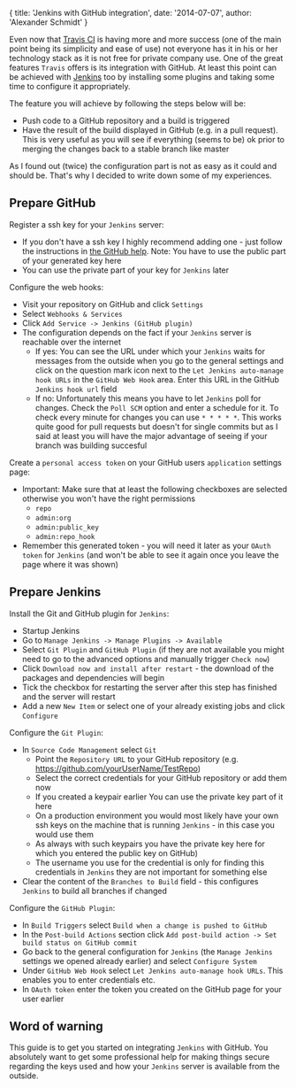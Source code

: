 {
  title: 'Jenkins with GitHub integration',
  date: '2014-07-07',
  author: 'Alexander Schmidt'
}

Even now that [Travis CI](https://travis-ci.org/) is having more and more success (one of the main point being its simplicity and ease of use) not everyone has it in his or her technology stack as it is not free for private company use.
One of the great features `Travis` offers is its integration with GitHub. At least this point can be achieved with [Jenkins](http://jenkins-ci.org/) too by installing some plugins and taking some time to configure it appropriately.

The feature you will achieve by following the steps below will be:

- Push code to a GitHub repository and a build is triggered
- Have the result of the build displayed in GitHub (e.g. in a pull request). This is very useful as you will see if everything (seems to be) ok prior to merging the changes back to a stable branch like master

As I found out (twice) the configuration part is not as easy as it could and should be. That's why I decided to write down some of my experiences.

Prepare GitHub
--------------

Register a ssh key for your `Jenkins` server:

- If you don't have a ssh key I highly recommend adding one - just follow the instructions in [the GitHub help](https://help.github.com/articles/generating-ssh-keys). Note: You have to use the public part of your generated key here
- You can use the private part of your key for `Jenkins` later

Configure the web hooks:

- Visit your repository on GitHub and click `Settings`
- Select `Webhooks & Services`
- Click `Add Service -> Jenkins (GitHub plugin)`
- The configuration depends on the fact if your `Jenkins` server is reachable over the internet
  - If yes: You can see the URL under which your `Jenkins` waits for messages from the outside when you go to the general settings and click on the question mark icon next to the `Let Jenkins auto-manage hook URLs` in the `GitHub Web Hook` area. Enter this URL in the GitHub `Jenkins hook url` field
  - If no: Unfortunately this means you have to let `Jenkins` poll for changes. Check the `Poll SCM` option and enter a schedule for it. To check every minute for changes you can use `* * * * *`. This works quite good for pull requests but doesn't for single commits but as I said at least you will have the major advantage of seeing if your branch was building succesful

Create a `personal access token` on your GitHub users `application` settings page:

- Important: Make sure that at least the following checkboxes are selected otherwise you won't have the right permissions
  - `repo`
  - `admin:org`
  - `admin:public_key`
  - `admin:repo_hook`
- Remember this generated token - you will need it later as your `OAuth token` for `Jenkins` (and won't be able to see it again once you leave the page where it was shown)

Prepare Jenkins
---------------

Install the Git and GitHub plugin for `Jenkins`:

- Startup Jenkins
- Go to `Manage Jenkins -> Manage Plugins -> Available`
- Select `Git Plugin` and `GitHub Plugin` (if they are not available you might need to go to the advanced options and manually trigger `Check now`)
- Click `Download now and install after restart` - the download of the packages and dependencies will begin
- Tick the checkbox for restarting the server after this step has finished and the server will restart
- Add a new `New Item` or select one of your already existing jobs and click `Configure`

Configure the `Git Plugin`: 

- In `Source Code Management` select `Git`
  - Point the `Repository URL` to your GitHub repository (e.g. https://github.com/yourUserName/TestRepo)
  - Select the correct credentials for your GitHub repository or add them now
  - If you created a keypair earlier You can use the private key part of it here
  - On a production environment you would most likely have your own ssh keys on the machine that is running `Jenkins` - in this case you would use them
  - As always with such keypairs you have the private key here for which you entered the public key on GitHub)
  - The username you use for the credential is only for finding this credentials in `Jenkins` they are not important for something else
- Clear the content of the `Branches to Build` field - this configures `Jenkins` to build all branches if changed

Configure the `GitHub Plugin`:

- In `Build Triggers` select `Build when a change is pushed to GitHub`    
- In the `Post-build Actions` section click `Add post-build action -> Set build status on GitHub commit`
- Go back to the general configuration for `Jenkins` (the `Manage Jenkins` settings we opened already earlier) and select `Configure System`
- Under `GitHub Web Hook` select `Let Jenkins auto-manage hook URLs`. This enables you to enter credentials etc.
- In `OAuth token` enter the token you created on the GitHub page for your user earlier

Word of warning
---------------

This guide is to get you started on integrating `Jenkins` with GitHub. You absolutely want to get some professional help for making things secure regarding the keys used and how your `Jenkins` server is available from the outside.
